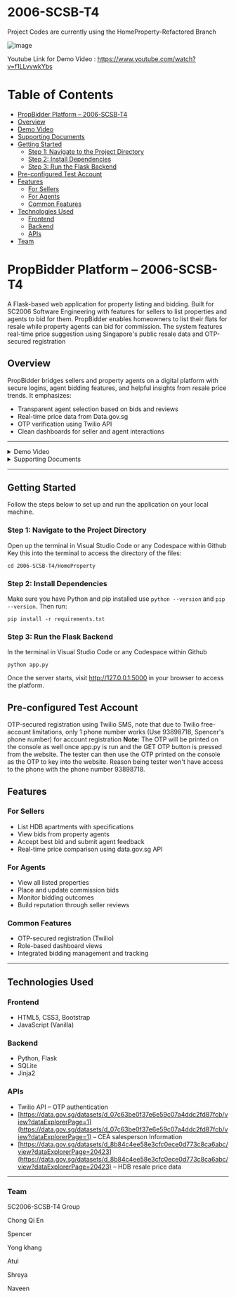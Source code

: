 # 2006-SCSB-T4
Project Codes are currently using the HomeProperty-Refactored Branch 

![image](https://github.com/user-attachments/assets/cee0b7bb-1dba-4791-9685-4488b321223d)


Youtube Link for Demo Video : https://www.youtube.com/watch?v=f1LLvvwkYbs

# Table of Contents

- [PropBidder Platform – 2006-SCSB-T4](#propbidder-platform--2006-scsb-t4)
- [Overview](#overview)
- [Demo Video](#demo-video)
- [Supporting Documents](#supporting-documents)
- [Getting Started](#getting-started)
  - [Step 1: Navigate to the Project Directory](#step-1-navigate-to-the-project-directory)
  - [Step 2: Install Dependencies](#step-2-install-dependencies)
  - [Step 3: Run the Flask Backend](#step-3-run-the-flask-backend)
- [Pre-configured Test Account](#pre-configured-test-account)
- [Features](#features)
  - [For Sellers](#for-sellers)
  - [For Agents](#for-agents)
  - [Common Features](#common-features)
- [Technologies Used](#technologies-used)
  - [Frontend](#frontend)
  - [Backend](#backend)
  - [APIs](#apis)
- [Team](#team)

#  PropBidder Platform – 2006-SCSB-T4

A Flask-based web application for property listing and bidding. Built for SC2006 Software Engineering with features for sellers to list properties and agents to bid for them. PropBidder enables homeowners to list their flats for resale while property agents can bid for commission. The system features real-time price suggestion using Singapore's public resale data and OTP-secured registration

## Overview

PropBidder bridges sellers and property agents on a digital platform with secure logins, agent bidding features, and helpful insights from resale price trends. It emphasizes:

- Transparent agent selection based on bids and reviews  
- Real-time price data from Data.gov.sg  
- OTP verification using Twilio API  
- Clean dashboards for seller and agent interactions

---

<details>
<summary>Demo Video</summary>

https://www.youtube.com/watch?v=f1LLvvwkYbs <br>
<a href="https://github.com/softwarelab3/2006-SCSB-T4/blob/main/Lab4/SC2006%20Demo%20Flow%20Script.pdf"> Live Demo Script </a>


</details>

<details>
<summary>Supporting Documents</summary>
<br>
<a href="https://github.com/softwarelab3/2006-SCSB-T4/blob/main/Lab4/SC2006_SRS_Group4.pdf">1. Software Requirements Specification (SRS) </a> <br>
<a href="https://github.com/softwarelab3/2006-SCSB-T4/blob/main/Lab3/ClassDiagramSC2006.jpg">2. Class Diagram </a> <br>
<a href="https://github.com/softwarelab3/2006-SCSB-T4/blob/main/Lab3/Use%20Case%20Diagram.png">3. System Architecture </a> <br>
<a href="https://github.com/softwarelab3/2006-SCSB-T4/blob/main/Lab3/Use%20Case%20Diagram.png">4. Use Case Diagram </a> <br>
<a href="https://github.com/softwarelab3/2006-SCSB-T4/blob/main/Lab4/Updated-Sequence-Diagrams.pdf">5. Sequence Diagram </a>

</details>

---

##  Getting Started

Follow the steps below to set up and run the application on your local machine.

###  Step 1: Navigate to the Project Directory
Open up the terminal in Visual Studio Code or any Codespace within Github
Key this into the terminal to access the directory of the files:
```
cd 2006-SCSB-T4/HomeProperty
```

### Step 2: Install Dependencies
Make sure you have Python and pip installed use ```python --version``` and ```pip --version```. Then run:
```
pip install -r requirements.txt
```

### Step 3: Run the Flask Backend
In the terminal in Visual Studio Code or any Codespace within Github
```
python app.py
```
Once the server starts, visit http://127.0.0.1:5000 in your browser to access the platform.

## Pre-configured Test Account

OTP-secured registration using Twilio SMS, note that due to Twilio free-account limitations, only 1 phone number works (Use 93898718, Spencer's phone number) for account
registration
**Note:** The OTP will be printed on the console as well once app.py is run and the GET OTP button is pressed from the website. The tester can then use the OTP printed on the console as the OTP to key into the website. Reason being tester won't have access to the phone with the phone number 93898718.

## Features

### For Sellers

- List HDB apartments with specifications  
- View bids from property agents  
- Accept best bid and submit agent feedback  
- Real-time price comparison using data.gov.sg API

### For Agents

- View all listed properties  
- Place and update commission bids  
- Monitor bidding outcomes  
- Build reputation through seller reviews

### Common Features

- OTP-secured registration (Twilio)  
- Role-based dashboard views  
- Integrated bidding management and tracking

---


## Technologies Used

### Frontend

- HTML5, CSS3, Bootstrap  
- JavaScript (Vanilla)

### Backend

- Python, Flask  
- SQLite  
- Jinja2

### APIs

- Twilio API – OTP authentication
- [https://data.gov.sg/datasets/d_07c63be0f37e6e59c07a4ddc2fd87fcb/view?dataExplorerPage=1](https://data.gov.sg/datasets/d_07c63be0f37e6e59c07a4ddc2fd87fcb/view?dataExplorerPage=1) – CEA salesperson Information
- [https://data.gov.sg/datasets/d_8b84c4ee58e3cfc0ece0d773c8ca6abc/view?dataExplorerPage=20423](https://data.gov.sg/datasets/d_8b84c4ee58e3cfc0ece0d773c8ca6abc/view?dataExplorerPage=20423) – HDB resale price data

---
### Team
SC2006-SCSB-T4 Group

Chong Qi En

Spencer

Yong khang

Atul

Shreya

Naveen
